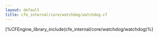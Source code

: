 ```yaml
---
layout: default
title: cfe_internal/core/watchdog/watchdog.cf
---
```


[%CFEngine_library_include(cfe_internal/core/watchdog/watchdog)%]
